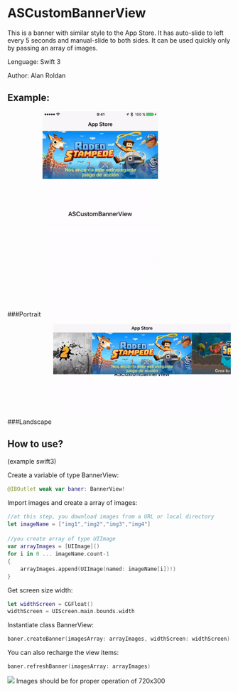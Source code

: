 # ASCustomBannerView

This is a banner with similar style to the App Store. It has auto-slide to left every 5 seconds and manual-slide to both sides.
It can be used quickly only by passing an array of images.

Lenguage: Swift 3

Author: Alan Roldan


## Example:

###Portrait
<img src="screenshots/GIF_ASCustomBannerView.gif" width="260">

###Landscape
<img src="screenshots/GIF2_ASCustomBannerView.gif" width="400">



## How to use?
(example swift3)

Create a variable of type BannerView:
``` swift
@IBOutlet weak var baner: BannerView!
```
Import images and create a array of images:
```swift
//at this step, you download images from a URL or local directory
let imageName = ["img1","img2","img3","img4"]

//you create array of type UIImage
var arrayImages = [UIImage]()
for i in 0 ... imageName.count-1
{
    arrayImages.append(UIImage(named: imageName[i])!)
}
```
Get screen size width:
```swift
let widthScreen = CGFloat()
widthScreen = UIScreen.main.bounds.width
```
Instantiate class BannerView:
```swift
baner.createBanner(imagesArray: arrayImages, widthScreen: widthScreen)
```
You can also recharge the view items:
```swift
baner.refreshBanner(imagesArray: arrayImages)
```



<img src="http://www.floridauniversitaria.es/es-ES/noticias/PublishingImages/aviso_importante.png" width="30"> Images should be for proper operation of 720x300






